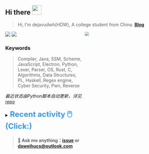 ## Hi there <img src="https://raw.githubusercontent.com/MartinHeinz/MartinHeinz/master/wave.gif" width="30px">

> Hi, I'm dejavudwh(HDW), A college student from China. **[Blog](https://www.cnblogs.com/secoding)** 

![](https://komarev.com/ghpvc/?username=dejavudwh)
<img src="https://img.shields.io/badge/BLOG-dejavudwh-blue"><a href="https://www.cnblogs.com/secoding/"></a></img>
<img align="right" width="50%" src="https://github-readme-stats.vercel.app/api?username=dejavudwh&show_icons=true&theme=onedark&count_private=true" style="zoom: 80%;" /> 

### Keywords 

> Compiler, Java, SSM, Scheme, JavaScript, Electron, Python, Lexer, Parser, OS, Rust, C, Algorithms, Data Structures, PL, Haskell, Regex engine, Cyber Security, Pwn, Reverse

*最近状态由Python脚本自动更新，详见<a href="https://github.com/dejavudwh/dejavudwh"> repo</a>*

<details>

  <summary><font size="5.5" color="#3399FF"><b>Recent activity 🖱️(Click:)</b></font></summary>

  - <details open>

    <summary><font size="3.5" color="#3399FF"><b>Recent Post 🖱️</b></font></summary>
    <br>
    <table>
    <tr>
    <td>
    <!-- ZHIHUPOSTS:START --> 

    <!-- ZHIHUPOSTS:END -->
    </td>
    <td>
    <!-- GITHUB:START -->

    - [dejavudwh starred ARM-software/vscode-keil-studio-pack](https://github.com/ARM-software/vscode-keil-studio-pack) - 2024-01-28T16:07:58Z
    - [dejavudwh commented on issue kubearmor/KubeArmor#1592](https://github.com/kubearmor/KubeArmor/issues/1592) - 2024-01-24T11:56:54Z
    - [dejavudwh commented on issue bytedance/vArmor#25](https://github.com/bytedance/vArmor/issues/25) - 2024-01-24T09:04:35Z
    - [dejavudwh opened an issue in kubearmor/KubeArmor](https://github.com/kubearmor/KubeArmor/issues/1592) - 2024-01-23T15:01:27Z
    - [dejavudwh opened an issue in bytedance/vArmor](https://github.com/bytedance/vArmor/issues/25) - 2024-01-23T14:25:41Z
    <!-- GITHUB:END -->
    </td>
    </tr>
    </table>
  </details>

</details>

> #### 💬 Ask me anything：[issue](https://github.com/dejavudwh/dejavudwh/issues) or [daweihucs@outlook.com](mailto:daweihucs@outlook.com)